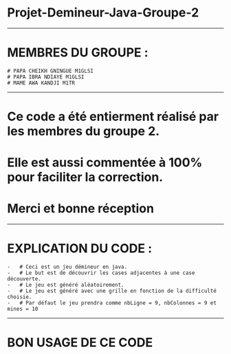 # Projet-Demineur-Java-Groupe-2

---------------------------------------------------------------------------------------------------------------------

# MEMBRES DU GROUPE :
    # PAPA CHEIKH GNINGUE M1GLSI
    # PAPA IBRA NDIAYE M1GLSI
    # MAME AWA KANDJI M1TR

---------------------------------------------------------------------------------------------------------------------

# Ce code a été entierment réalisé par les membres du groupe 2.
# Elle est aussi commentée à 100% pour faciliter la correction.
# Merci et bonne réception

---------------------------------------------------------------------------------------------------------------------

# EXPLICATION DU CODE :

    -   # Ceci est un jeu démineur en java.
    -   # Le but est de découvrir les cases adjacentes à une case découverte.
    -   # Le jeu est généré aléatoirement.
    -   # Le jeu est généré avec une grille en fonction de la difficulté choisie.
    -	# Par défaut le jeu prendra comme nbLigne = 9, nbColonnes = 9 et mines = 10

---------------------------------------------------------------------------------------------------------------------

# BON USAGE DE CE CODE
